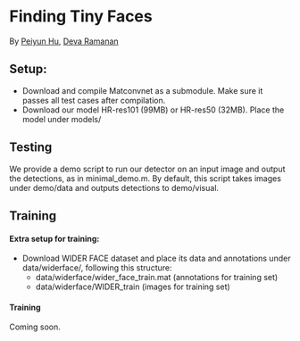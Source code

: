 # Finding Tiny Faces
By [Peiyun Hu](https://cs.cmu.edu/~peiyunh), [Deva Ramanan](https://cs.cmu.edu/~deva)


## Setup: 
- Download and compile Matconvnet as a submodule. Make sure it passes all test cases after compilation.
- Download our model HR-res101 (99MB) or HR-res50 (32MB). Place the model under models/ 

## Testing
We provide a demo script to run our detector on an input image and output the detections, as in minimal_demo.m. By default, this script takes images under demo/data and outputs detections to demo/visual. 

## Training

#### Extra setup for training:
- Download WIDER FACE dataset and place its data and annotations under data/widerface/, following this structure: 
  - data/widerface/wider_face_train.mat (annotations for training set)
  - data/widerface/WIDER_train (images for training set)

#### Training
Coming soon.
